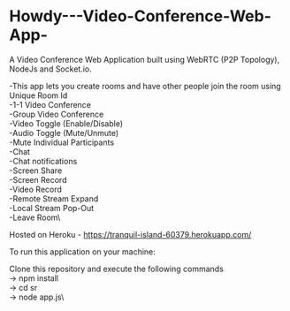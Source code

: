 # Howdy---Video-Conference-Web-App-

A Video Conference Web Application built using WebRTC (P2P Topology), NodeJs and Socket.io.

-This app lets you create rooms and have other people join the room using Unique Room Id\
-1-1 Video Conference\
-Group Video Conference\
-Video Toggle (Enable/Disable)\
-Audio Toggle (Mute/Unmute)\
-Mute Individual Participants\
-Chat\
-Chat notifications\
-Screen Share\
-Screen Record\
-Video Record\
-Remote Stream Expand\
-Local Stream Pop-Out\
-Leave Room\

Hosted on Heroku - https://tranquil-island-60379.herokuapp.com/

To run this application on your machine:

Clone this repository and execute the following commands\
-> npm install\
-> cd sr\
-> node app.js\
